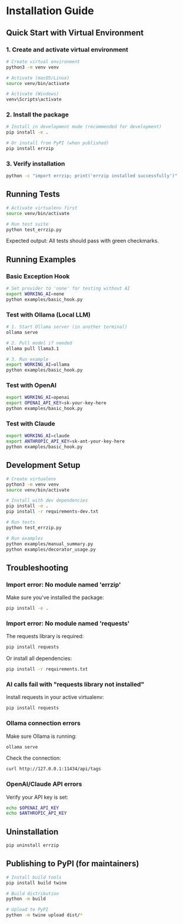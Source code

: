 # Installation Guide

## Quick Start with Virtual Environment

### 1. Create and activate virtual environment

```bash
# Create virtual environment
python3 -m venv venv

# Activate (macOS/Linux)
source venv/bin/activate

# Activate (Windows)
venv\Scripts\activate
```

### 2. Install the package

```bash
# Install in development mode (recommended for development)
pip install -e .

# Or install from PyPI (when published)
pip install errzip
```

### 3. Verify installation

```bash
python -c "import errzip; print('errzip installed successfully')"
```

## Running Tests

```bash
# Activate virtualenv first
source venv/bin/activate

# Run test suite
python test_errzip.py
```

Expected output: All tests should pass with green checkmarks.

## Running Examples

### Basic Exception Hook

```bash
# Set provider to 'none' for testing without AI
export WORKING_AI=none
python examples/basic_hook.py
```

### Test with Ollama (Local LLM)

```bash
# 1. Start Ollama server (in another terminal)
ollama serve

# 2. Pull model if needed
ollama pull llama3.1

# 3. Run example
export WORKING_AI=ollama
python examples/basic_hook.py
```

### Test with OpenAI

```bash
export WORKING_AI=openai
export OPENAI_API_KEY=sk-your-key-here
python examples/basic_hook.py
```

### Test with Claude

```bash
export WORKING_AI=claude
export ANTHROPIC_API_KEY=sk-ant-your-key-here
python examples/basic_hook.py
```

## Development Setup

```bash
# Create virtualenv
python3 -m venv venv
source venv/bin/activate

# Install with dev dependencies
pip install -e .
pip install -r requirements-dev.txt

# Run tests
python test_errzip.py

# Run examples
python examples/manual_summary.py
python examples/decorator_usage.py
```

## Troubleshooting

### Import error: No module named 'errzip'

Make sure you've installed the package:
```bash
pip install -e .
```

### Import error: No module named 'requests'

The requests library is required:
```bash
pip install requests
```

Or install all dependencies:
```bash
pip install -r requirements.txt
```

### AI calls fail with "requests library not installed"

Install requests in your active virtualenv:
```bash
pip install requests
```

### Ollama connection errors

Make sure Ollama is running:
```bash
ollama serve
```

Check the connection:
```bash
curl http://127.0.0.1:11434/api/tags
```

### OpenAI/Claude API errors

Verify your API key is set:
```bash
echo $OPENAI_API_KEY
echo $ANTHROPIC_API_KEY
```

## Uninstallation

```bash
pip uninstall errzip
```

## Publishing to PyPI (for maintainers)

```bash
# Install build tools
pip install build twine

# Build distribution
python -m build

# Upload to PyPI
python -m twine upload dist/*
```
